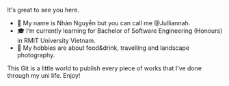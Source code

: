 It's great to see you here.
- 👋 My name is Nhàn Nguyễn but you can call me @Julliannah.
- 🎓 I’m currently learning for Bachelor of Software Engineering (Honours) in RMIT University Vietnam.
- 👀 My hobbies are about food&drink, travelling and landscape photography.

This Git is a little world to publish every piece of works that I've done through my uni life.
Enjoy!

<!---
julliannah/julliannah is a ✨ special ✨ repository because its `README.md` (this file) appears on your GitHub profile.
You can click the Preview link to take a look at your changes.
--->
